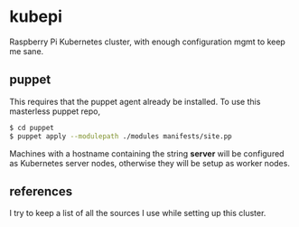 # kubepi
Raspberry Pi Kubernetes cluster, with enough configuration mgmt to keep me
sane.

## puppet
This requires that the puppet agent already be installed. To use this 
masterless puppet repo, 

```sh
$ cd puppet
$ puppet apply --modulepath ./modules manifests/site.pp
```

Machines with a hostname containing the string **server** will be configured
as Kubernetes server nodes, otherwise they will be setup as worker nodes.

## references
I try to keep a list of all the sources I use while setting up this cluster.

